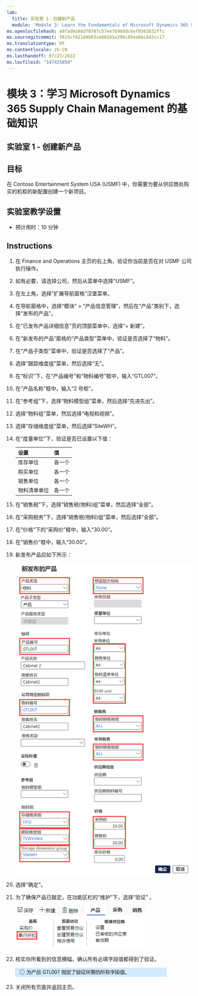 ```yaml
---
lab:
  title: 实验室 1：创建新产品
  module: 'Module 3: Learn the Fundamentals of Microsoft Dynamics 365 Supply Chain Management'
ms.openlocfilehash: e8fad0a9ddf0787c57ee7b98ddc6ef8363832ffc
ms.sourcegitcommit: f825cf821d4b03ce60261e296c85eabbc643cc17
ms.translationtype: HT
ms.contentlocale: zh-CN
ms.lasthandoff: 07/27/2022
ms.locfileid: "147425859"
---
```

# <a name="module-3-learn-the-fundamentals-of-microsoft-dynamics-365-supply-chain-management"></a>模块 3：学习 Microsoft Dynamics 365 Supply Chain Management 的基础知识

## <a name="lab-1---create-a-new-product"></a>实验室 1 - 创建新产品

## <a name="objectives"></a>目标

在 Contoso Entertainment System USA (USMF) 中，你需要为要从供应商处购买的机柜的新配置创建一个新项目。

## <a name="lab-setup"></a>实验室教学设置

   - 预计用时：10 分钟

## <a name="instructions"></a>Instructions

1. 在 Finance and Operations 主页的右上角，验证你当前是否在对 USMF 公司执行操作。

1. 如有必要，请选择公司，然后从菜单中选择“USMF”。

1. 在左上角，选择“扩展导航窗格”汉堡菜单。

1. 在导航窗格中，选择“模块” > “产品信息管理”，然后在“产品”类别下，选择“发布的产品”。   

1. 在“已发布产品详细信息”页的顶部菜单中，选择“+ 新建”。

1. 在“新发布的产品”窗格的“产品类型”菜单中，验证是否选择了“物料”。 

1. 在“产品子类型”菜单中，验证是否选择了“产品”。 

1. 选择“跟踪维度组”菜单，然后选择“无”。 

1. 在“标识”下，在“产品编号”和“物料编号”框中，输入“GTL007”。   

1. 在“产品名称”框中，输入“2 号柜”。 

1. 在“参考组”下，选择“物料模型组”菜单，然后选择“先进先出”。  

1. 选择“物料组”菜单，然后选择“电视和视频”。 

1. 选择“存储维度组”菜单，然后选择“SiteWH”。 

1. 在“度量单位”下，验证是否已设置以下值：

    | **设置**| **值**|
    | :--- | :--- |
    | 库存单位| 各一个|
    | 购买单位| 各一个|
    | 销售单位| 各一个|
    | 物料清单单位| 各一个|

1. 在“销售税”下，选择“销售税(物料)组”菜单，然后选择“全部”。  

1. 在“采购税务”下，选择“销售税(物料)组”菜单，然后选择“全部”。  

1. 在“价格”下的“采购价”框中，输入“30.00”。

1. 在“销售价”框中，输入“30.00”。

1. 新发布产品应如下所示：

    ![显示已完成的新发布产品表格的屏幕图像](./media/lp1-m2-new-release-product.png)

1. 选择“确定”。

1. 为了确保产品已敲定，在功能区栏的“维护”下，选择“验证” 。

    ![突出显示“验证”的功能区栏的屏幕图像](./media/lp1-m2-validate-ribbon-bar.png)

1. 核实你所看到的信息横幅，确认所有必填字段值都得到了验证。

    ![所有必填字段均已得到验证的信息通知的屏幕图像](./media/lp1-m2-confirmation-of-validation.png)

1. 关闭所有页面并返回主页。
